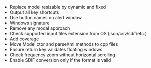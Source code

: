 - Replace model resizable by dynamic and fixed
- Output all key shortcuts
- Use button names on alert window
- Windows signature
- Remove any modal approach
- Check supported input files extension from OS (json/csv/sdif/etc.)
- Add coverage
- Move Model ctor and parseXml methods to cpp files
- Ensure return key validates floating windows
- Check frequency zoom without horizontal scrolling
- Enable SDIF conversion only if the format is valid